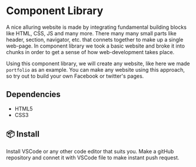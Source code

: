 # Component Library

A nice alluring website is made by integrating fundamental building blocks like HTML, CSS, JS and many more. There many many small parts like header, section, navigator, etc. that connets together to make up a single web-page. In component library we took a basic website and broke it into chunks in order to get a sense of how web-development takes place. 

Using this component library, we will create any website, like here we made `portfolio` as an example. You can make any website using this approach, so try out to build your own Facebook or twitter's pages.

## Dependencies

- HTML5
- CSS3


## 📦 Install

Install VSCode or any other code editor that suits you. Make a gitHub repository and connet it with VSCode file to make instant push request. 
